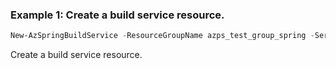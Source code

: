 ### Example 1: Create a build service resource.
```powershell
New-AzSpringBuildService -ResourceGroupName azps_test_group_spring -ServiceName azps-spring-01 -ContainerRegistry "/subscriptions/9e223dbe-3399-4e19-88eb-0975f02ac87f/resourceGroups/azps_test_group_spring/providers/Microsoft.AppPlatform/Spring/azps-spring-01/containerRegistries/default"
```

Create a build service resource.